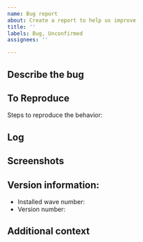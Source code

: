 ```yaml
---
name: Bug report
about: Create a report to help us improve
title: ''
labels: Bug, Unconfirmed
assignees: ''

---
```


**Describe the bug**
---
<!--A clear and concise description of what the bug is.-->

**To Reproduce**
---
Steps to reproduce the behavior:

**Log**
---
<!--If applicable, add a pastebin.com or other paste link to your log.txt file from when the issue occurred.-->

**Screenshots**
---
<!--If applicable, add screenshots to help explain your problem.-->

**Version information:** <!-- You can find this information by running `trmod version-info` -->
---
 - Installed wave number: <!--e.g. Wave 4-->
 - Version number: 

**Additional context**
---
<!--If you feel it's necessary, add any other context about the problem here.-->
